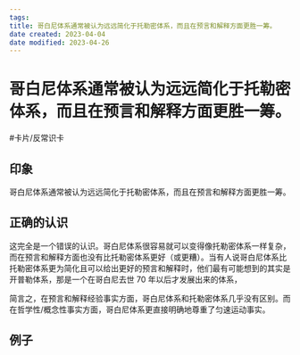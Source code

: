 ```yaml
---
tags:
title: 哥白尼体系通常被认为远远简化于托勒密体系，而且在预言和解释方面更胜一筹。
date created: 2023-04-04
date modified: 2023-04-26
---
```


# 哥白尼体系通常被认为远远简化于托勒密体系，而且在预言和解释方面更胜一筹。

#卡片/反常识卡

## 印象

哥白尼体系通常被认为远远简化于托勒密体系，而且在预言和解释方面更胜一筹。

## 正确的认识

这完全是一个错误的认识。哥白尼体系很容易就可以变得像托勒密体系一样复杂，而在预言和解释方面也没有比托勒密体系更好（或更糟）。当有人说哥白尼体系比托勒密体系更为简化且可以给出更好的预言和解释时，他们最有可能想到的其实是开普勒体系，那是一个在哥白尼去世 70 年以后才发展出来的体系，

简言之，在预言和解释经验事实方面，哥白尼体系和托勒密体系几乎没有区别。而在哲学性/概念性事实方面，哥白尼体系更直接明确地尊重了匀速运动事实。

## 例子
